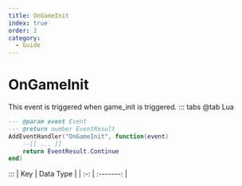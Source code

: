 ```yaml
---
title: OnGameInit
index: true
order: 2
category:
  - Guide
---
```


# OnGameInit
This event is triggered when game_init is triggered.
::: tabs
@tab Lua
```lua
--- @param event Event
--- @return number EventResult
AddEventHandler("OnGameInit", function(event)
    --[[ ... ]]
    return EventResult.Continue
end)
```

:::
| Key | Data Type |
| :-: | :-------: |